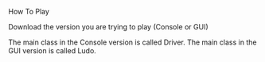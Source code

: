 How To Play

Download the version you are trying to play (Console or GUI)

The main class in the Console version is called Driver.
The main class in the GUI version is called Ludo.
